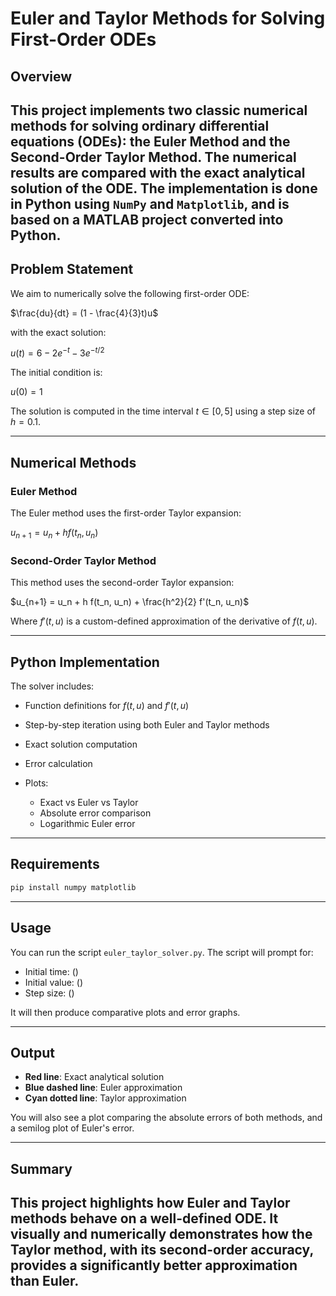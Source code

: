 # Euler and Taylor Methods for Solving First-Order ODEs

## Overview
This project implements two classic numerical methods for solving ordinary differential equations (ODEs): the **Euler Method** and the **Second-Order Taylor Method**. The numerical results are compared with the exact analytical solution of the ODE. The implementation is done in Python using `NumPy` and `Matplotlib`, and is based on a MATLAB project converted into Python.
---

## Problem Statement

We aim to numerically solve the following first-order ODE:

$\frac{du}{dt} = (1 - \frac{4}{3}t)u$

with the exact solution:

$u(t) = 6 - 2e^{-t} - 3e^{-t/2}$

The initial condition is:

$u(0) = 1$

The solution is computed in the time interval $t \in [0, 5]$ using a step size of $h = 0.1$.

---

## Numerical Methods

### Euler Method

The Euler method uses the first-order Taylor expansion:

$u_{n+1} = u_n + h f(t_n, u_n)$

### Second-Order Taylor Method

This method uses the second-order Taylor expansion:

$u_{n+1} = u_n + h f(t_n, u_n) + \frac{h^2}{2} f'(t_n, u_n)$

Where $f'(t, u)$ is a custom-defined approximation of the derivative of $f(t, u)$.

---

## Python Implementation

The solver includes:

* Function definitions for $f(t, u)$ and $f'(t, u)$
* Step-by-step iteration using both Euler and Taylor methods
* Exact solution computation
* Error calculation
* Plots:

  * Exact vs Euler vs Taylor
  * Absolute error comparison
  * Logarithmic Euler error

---

## Requirements

```bash
pip install numpy matplotlib
```

---

## Usage

You can run the script `euler_taylor_solver.py`. The script will prompt for:

* Initial time: ()
* Initial value: ()
* Step size: ()

It will then produce comparative plots and error graphs.

---

## Output

* **Red line**: Exact analytical solution
* **Blue dashed line**: Euler approximation
* **Cyan dotted line**: Taylor approximation

You will also see a plot comparing the absolute errors of both methods, and a semilog plot of Euler's error.

---
## Summary

This project highlights how Euler and Taylor methods behave on a well-defined ODE. It visually and numerically demonstrates how the Taylor method, with its second-order accuracy, provides a significantly better approximation than Euler.
---